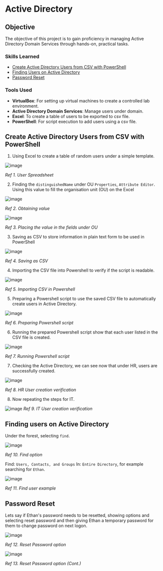 # Active Directory

## Objective

The objective of this project is to gain proficiency in managing Active Directory Domain Services through hands-on, practical tasks. 

### Skills Learned
- [Create Active Directory Users from CSV with PowerShell](#create-active-directory-users-from-csv-with-powershell)
- [Finding Users on Active Directory](#finding-users-on-active-directory)
- [Password Reset](#password-reset)

### Tools Used
- **VirtualBox**: For setting up virtual machines to create a controlled lab environment.
- **Active Directory Domain Services**: Manage users under domain.
- **Excel**: To create a table of users to be exported to csv file.
- **PowerShell**: For script execution to add users using a csv file.

## Create Active Directory Users from CSV with PowerShell

1. Using Excel to create a table of random users under a simple template.

![image](https://github.com/KennuC/ActiveDirectory/assets/131323586/f6380f1d-d2fa-4c64-a9fa-62136d179e1a)

*Ref 1. User Spreadsheet*

2. Finding the `distinguishedName` under OU `Properties`, `Attribute Editor`. Using this value to fill the organisation unit (OU) on the Excel

![image](https://github.com/KennuC/ActiveDirectory/assets/131323586/c5f4ae92-4855-495b-9ea8-b2cfc226ad27)

*Ref 2. Obtaining value*

![image](https://github.com/KennuC/ActiveDirectory/assets/131323586/c0ea2cff-699b-4105-923c-bd5014c48474)

*Ref 3. Placing the value in the fields under OU*

3. Saving as CSV to store information in plain text form to be used in PowerShell

![image](https://github.com/KennuC/ActiveDirectory/assets/131323586/e674ac79-cdee-4cb1-86fa-5d6c1c57a55e)

*Ref 4. Saving as CSV*

4. Importing the CSV file into Powershell to verify if the script is readable.

![image](https://github.com/KennuC/ActiveDirectory/assets/131323586/b8670265-81c9-4d20-b9af-ee9f52d22f78)

*Ref 5. Importing CSV in Powershell*

5. Preparing a Powershell script to use the saved CSV file to automatically create users in Active Directory.

![image](https://github.com/KennuC/ActiveDirectory/assets/131323586/608aa8cc-02ed-413b-b82d-08bc561d559c)

*Ref 6. Preparing Powershell script*

6. Running the prepared Powershell script show that each user listed in the CSV file is created.

![image](https://github.com/KennuC/ActiveDirectory/assets/131323586/dab8a37a-0724-4ab3-9839-4a0a29358a5c)

*Ref 7. Running Powershell script*

7. Checking the Active Directory, we can see now that under HR, users are successfully created.

![image](https://github.com/KennuC/ActiveDirectory/assets/131323586/25b94d36-293e-4800-9ccd-a51d418af0fe)

*Ref 8. HR User creation verification*

8. Now repeating the steps for IT.

![image](https://github.com/KennuC/ActiveDirectory/assets/131323586/08e8d1f4-d254-44c1-bc85-cac2c24708c9)
*Ref 9. IT User creation verification*

## Finding users on Active Directory

Under the forest, selecting `find`.

![image](https://github.com/KennuC/ActiveDirectory/assets/131323586/75fcca63-9730-40e8-91fd-f22e865cb49c)

*Ref 10. Find option*

Find: `Users, Contacts, and Groups` In: `Entire Directory`, for example searching for `Ethan`.

![image](https://github.com/KennuC/ActiveDirectory/assets/131323586/a090164f-f2e8-40fc-8deb-21cdcbb873e0)

*Ref 11. Find user example*

## Password Reset

Lets say if Ethan's password needs to be resetted, showing options and selecting reset password and then giving Ethan a temporary password for them to change password on next logon.

![image](https://github.com/KennuC/ActiveDirectory/assets/131323586/cc46be29-4504-461a-8786-83cd87072b64)

*Ref 12. Reset Password option*

![image](https://github.com/KennuC/ActiveDirectory/assets/131323586/f48f2285-2d47-4e3a-81fa-de8ef73b3134)

*Ref 13. Reset Password option (Cont.)*

